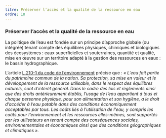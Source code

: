 ```yaml
---
titre: Préserver l’accès et la qualité de la ressource en eau
ordre: 10
---
```


### Préserver l’accès et la qualité de la ressource en eau

La politique de l’eau est fondée sur un principe d’approche globale (ou intégrée) tenant compte des équilibres physiques, chimiques et biologiques des écosystèmes : eaux superficielles et souterraines, quantité et qualité, mise en œuvre sur un territoire adapté à la gestion des ressources en eaux : le bassin hydrographique.

L’article [L 210-1 du code de l’environnement](https://www.legifrance.gouv.fr/codes/article_lc/LEGIARTI000006832978/) précise que :
*« L'eau fait partie du patrimoine commun de la nation. Sa protection, sa mise en valeur et le développement de la ressource utilisable, dans le respect des équilibres naturels, sont d'intérêt général. Dans le cadre des lois et règlements ainsi que des droits antérieurement établis, l’usage de l’eau appartient à tous et chaque personne physique, pour son alimentation et son hygiène, a le droit d’accéder à l’eau potable dans des conditions économiquement acceptables par tous. Les coûts liés à l'utilisation de l'eau, y compris les coûts pour l'environnement et les ressources elles-mêmes, sont supportés par les utilisateurs en tenant compte des conséquences sociales, environnementales et économiques ainsi que des conditions géographiques et climatiques ».*

